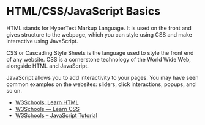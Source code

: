 # HTML/CSS/JavaScript Basics

HTML stands for HyperText Markup Language. It is used on the front and gives structure to the webpage, which you can style using CSS and make interactive using JavaScript.

CSS or Cascading Style Sheets is the language used to style the front end of any website. CSS is a cornerstone technology of the World Wide Web, alongside HTML and JavaScript.

JavaScript allows you to add interactivity to your pages. You may have seen common examples on the websites: sliders, click interactions, popups, and so on.

- [W3Schools: Learn HTML](https://www.w3schools.com/html/html_intro.asp)
- [W3Schools — Learn CSS](https://www.w3schools.com/css/)
- [W3Schools – JavaScript Tutorial](https://www.w3schools.com/js/)
